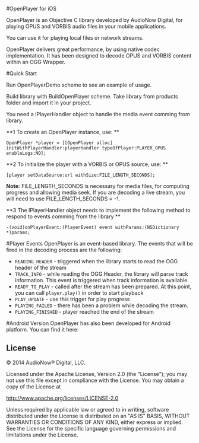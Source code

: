 #OpenPlayer for iOS

OpenPlayer is an Objective C library developed by AudioNow Digital, for playing OPUS and VORBIS audio files in your mobile applications. 

You can use it for playing local files or network streams.

OpenPlayer delivers great performance, by using native codec implementation. It has been designed to decode OPUS and VORBIS content within an OGG Wrapper.


#Quick Start

Run OpenPlayerDemo scheme to see an example of usage.

Build library with BuildOpenPlayer scheme. Take library from products folder and import it in your project.

You need a IPlayerHandler object to handle the media event comming from library.

**1 To create an OpenPlayer instance, use: **

`OpenPlayer *player = [[OpenPlayer alloc] initWithPlayerHandler:playerHandler typeOfPlayer:PLAYER_OPUS enableLogs:NO];`

**2 To initialize the player with a VORBIS or OPUS source, use: **

`[player setDataSource:url withSize:FILE_LENGTH_SECONDS];`

**Note:** FILE_LENGTH_SECONDS is necessary for media files, for computing progress and allowing media seek. If you are decoding a live stream, you will need to use FILE_LENGTH_SECONDS = -1.

**3 The IPlayerHandler object needs to implement the following method to respond to events comming from the library **

`-(void)onPlayerEvent:(PlayerEvent) event withParams:(NSDictionary *)params;`


#Player Events
OpenPlayer is an event-based library. The events that will be fired in the decoding process are the following:

-  `READING_HEADER` - triggered when the library starts to read the OGG header of the stream
-  `TRACK_INFO` - while reading the OGG Header, the library will parse track information. This event is triggered when track information is available.
-  `READY_TO_PLAY` - called after the stream has been prepared. At this point, you can call `player.play()` in order to start playback
-  `PLAY_UPDATE` - use this trigger for play progress
-  `PLAYING_FAILED` - there has been a problem while decoding the stream.
-  `PLAYING_FINISHED` - player reached the end of the stream


#Android Version
OpenPlayer has also been developed for Android platform. You can find it here:




License
-------

© 2014 AudioNow® Digital, LLC.

Licensed under the Apache License, Version 2.0 (the "License");
you may not use this file except in compliance with the License.
You may obtain a copy of the License at

http://www.apache.org/licenses/LICENSE-2.0

Unless required by applicable law or agreed to in writing, software
distributed under the License is distributed on an "AS IS" BASIS,
WITHOUT WARRANTIES OR CONDITIONS OF ANY KIND, either express or implied.
See the License for the specific language governing permissions and
limitations under the License.